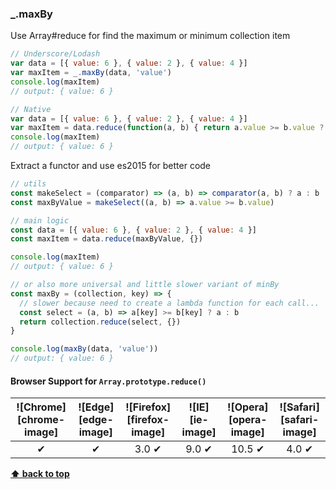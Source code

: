 ### _.maxBy

Use Array#reduce for find the maximum or minimum collection item

  ```js
  // Underscore/Lodash
  var data = [{ value: 6 }, { value: 2 }, { value: 4 }]
  var maxItem = _.maxBy(data, 'value')
  console.log(maxItem)
  // output: { value: 6 }

  // Native
  var data = [{ value: 6 }, { value: 2 }, { value: 4 }]
  var maxItem = data.reduce(function(a, b) { return a.value >= b.value ? a : b }, {})
  console.log(maxItem)
  // output: { value: 6 }
  ```

Extract a functor and use es2015 for better code

  ```js
  // utils
  const makeSelect = (comparator) => (a, b) => comparator(a, b) ? a : b
  const maxByValue = makeSelect((a, b) => a.value >= b.value)

  // main logic
  const data = [{ value: 6 }, { value: 2 }, { value: 4 }]
  const maxItem = data.reduce(maxByValue, {})

  console.log(maxItem)
  // output: { value: 6 }

  // or also more universal and little slower variant of minBy
  const maxBy = (collection, key) => {
    // slower because need to create a lambda function for each call...
    const select = (a, b) => a[key] >= b[key] ? a : b
    return collection.reduce(select, {})
  }

  console.log(maxBy(data, 'value'))
  // output: { value: 6 }
  ```

#### Browser Support for `Array.prototype.reduce()`

![Chrome][chrome-image] | ![Edge][edge-image] | ![Firefox][firefox-image] | ![IE][ie-image] | ![Opera][opera-image] | ![Safari][safari-image]
:-: | :-: | :-: | :-: | :-: | :-: |
  ✔  | ✔ | 3.0 ✔ |  9.0 ✔  |  10.5 ✔ |  4.0 ✔ |

**[⬆ back to top](#quick-links)**
